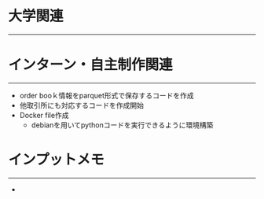 # 大学関連
* * *
# インターン・自主制作関連
* * *
- order booｋ情報をparquet形式で保存するコードを作成
- 他取引所にも対応するコードを作成開始
- Docker file作成
  - debianを用いてpythonコードを実行できるように環境構築

# インプットメモ
* * *
- 

